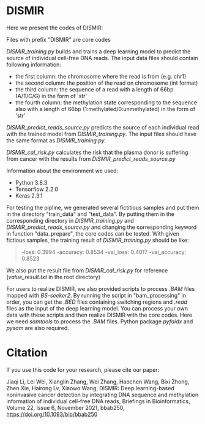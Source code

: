 # DISMIR
Here we present the codes of DISMIR:

Files with prefix "DISMIR" are core codes

*DISMIR_training.py* builds and trains a deep learning model to predict the source of individual cell-free DNA reads. The input data files should contain following information:
* the first column: the chromosome where the read is from (e.g. chr1)
* the second column: the position of the read on chromosome (int format)
* the third column: the sequence of a read with a length of 66bp (A/T/C/G) in the form of 'str'
* the fourth column: the methylation state corresponding to the sequence also with a length of 66bp (1:methylated/0:unmethylated) in the form of 'str'
    
*DISMIR_predict_reads_source.py* predicts the source of each individual read with the trained model from *DISMIR_training.py*. The input files should have the same format as *DISMIR_training.py*.

*DISMIR_cal_risk.py* calculates the risk that the plasma donor is suffering from cancer with the results from *DISMIR_predict_reads_source.py*

Information about the environment we used:
* Python 3.8.3
* Tensorflow 2.2.0
* Keras 2.3.1


For testing the pipline, we generated several fictitious samples and put them in the directory "train_data" and "test_data". By putting them in the corresponding directory in *DISMIR_training.py* and *DISMIR_predict_reads_source.py* and changing the corresponding keyword in function "data_prepare", the core codes can be tested. With given fictious samples, the training result of *DISMIR_training.py* should be like:
> -loss: 0.3994 -accuracy: 0.8534 -val_loss: 0.4017 -val_accuracy: 0.8523

We also put the result file from *DISMIR_cal_risk.py* for reference (*value_result.txt* in the root directory)


For users to realize DISMIR, we also provided scripts to process *.BAM* files mapped with *BS-seeker2*. By running the script in "bam_processing" in order, you can get the *.BED* files containing switching regions and *.read* files as the input of the deep learning model. You can process your own data with these scripts and then realize DISMIR with the core codes. Here we need *samtools* to process the *.BAM* files. Python package *pyfaidx* and *pysam* are also required.



# Citation
If you use this code for your research, please cite our paper:

Jiaqi Li, Lei Wei, Xianglin Zhang, Wei Zhang, Haochen Wang, Bixi Zhong, Zhen Xie, Hairong Lv, Xiaowo Wang, DISMIR: Deep learning-based noninvasive cancer detection by integrating DNA sequence and methylation information of individual cell-free DNA reads, Briefings in Bioinformatics, Volume 22, Issue 6, November 2021, bbab250, https://doi.org/10.1093/bib/bbab250
